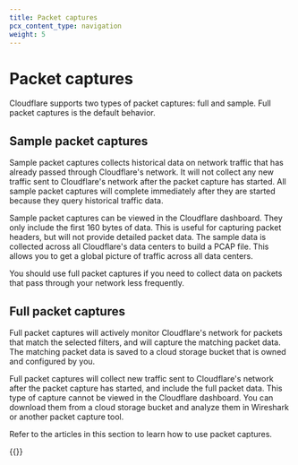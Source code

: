 ```yaml
---
title: Packet captures
pcx_content_type: navigation
weight: 5
---
```


# Packet captures

Cloudflare supports two types of packet captures: full and sample. Full packet captures is the default behavior.

## Sample packet captures

Sample packet captures collects historical data on network traffic that has already passed through Cloudflare's network. It will not collect any new traffic sent to Cloudflare's network after the packet capture has started. All sample packet captures will complete immediately after they are started because they query historical traffic data.

Sample packet captures can be viewed in the Cloudflare dashboard. They only include the first 160 bytes of data. This is useful for capturing packet headers, but will not provide detailed packet data. The sample data is collected across all Cloudflare's data centers to build a PCAP file. This allows you to get a global picture of traffic across all data centers.

You should use full packet captures if you need to collect data on packets that pass through your network less frequently.

## Full packet captures

Full packet captures will actively monitor Cloudflare's network for packets that match the selected filters, and will capture the matching packet data. The matching packet data is saved to a cloud storage bucket that is owned and configured by you.

Full packet captures will collect new traffic sent to Cloudflare's network after the packet capture has started, and include the full packet data. This type of capture cannot be viewed in the Cloudflare dashboard. You can download them from a cloud storage bucket and analyze them in Wireshark or another packet capture tool.

Refer to the articles in this section to learn how to use packet captures.

{{<directory-listing>}}